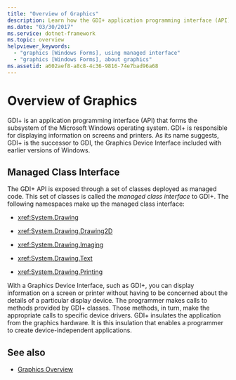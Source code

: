 ```yaml
---
title: "Overview of Graphics"
description: Learn how the GDI+ application programming interface (API) forms the subsystem of the Microsoft Windows operating system, which displays information on screens and printers.
ms.date: "03/30/2017"
ms.service: dotnet-framework
ms.topic: overview
helpviewer_keywords: 
  - "graphics [Windows Forms], using managed interface"
  - "graphics [Windows Forms], about graphics"
ms.assetid: a602aef8-a8c8-4c36-9816-74e7bad96a68
---
```

# Overview of Graphics

GDI+ is an application programming interface (API) that forms the subsystem of the Microsoft Windows operating system. GDI+ is responsible for displaying information on screens and printers. As its name suggests, GDI+ is the successor to GDI, the Graphics Device Interface included with earlier versions of Windows.

## Managed Class Interface

The GDI+ API is exposed through a set of classes deployed as managed code. This set of classes is called the *managed class interface* to GDI+. The following namespaces make up the managed class interface:

- <xref:System.Drawing>

- <xref:System.Drawing.Drawing2D>

- <xref:System.Drawing.Imaging>

- <xref:System.Drawing.Text>

- <xref:System.Drawing.Printing>

With a Graphics Device Interface, such as GDI+, you can display information on a screen or printer without having to be concerned about the details of a particular display device. The programmer makes calls to methods provided by GDI+ classes. Those methods, in turn, make the appropriate calls to specific device drivers. GDI+ insulates the application from the graphics hardware. It is this insulation that enables a programmer to create device-independent applications.

## See also

- [Graphics Overview](graphics-overview-windows-forms.md)
